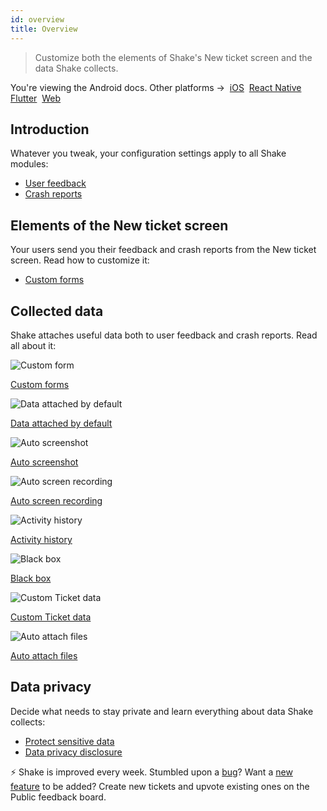 ```yaml
---
id: overview
title: Overview
---
```


>Customize both the elements of Shake's New ticket screen and the data Shake collects.

<p class="p2 mt-40">You're viewing the Android docs. Other platforms →&nbsp;
<a href="/docs/ios/configuration-and-data/overview/">iOS</a>&nbsp;
<a href="/docs/react/configuration-and-data/overview/">React Native</a>&nbsp;
<a href="/docs/flutter/configuration-and-data/overview/">Flutter</a>&nbsp;
<a href="/docs/web/configuration-and-data/overview/">Web</a>&nbsp;
</p>

## Introduction

Whatever you tweak, your configuration settings apply to all Shake modules:
* [User feedback](/docs/android/user-feedback/overview)
* [Crash reports](/docs/android/crash-reports/overview)

## Elements of the New ticket screen

Your users send you their feedback and crash reports from the New ticket screen. Read how to customize it:
* [Custom forms](/docs/android/configuration-and-data/custom-forms)

## Collected data

Shake attaches useful data both to user feedback and crash reports. Read all about it:

<div class="featuresList">
    <div>
        <img src="/docs/img/description@2x.png" alt="Custom form"/>
        <p><a href="/docs/android/configuration-and-data/custom-forms">Custom forms</a></p>
    </div>
	<div>
        <img src="/docs/img/essential-data@2x.png" alt="Data attached by default"/>
        <p><a href="/docs/android/configuration-and-data/data-attached-by-default/">Data attached by default</a></p>
    </div>
	<div>
        <img src="/docs/img/auto-screenshot@2x.png" alt="Auto screenshot"/>
        <p><a href="/docs/android/configuration-and-data/auto-screenshot/">Auto screenshot</a></p>
    </div>
    <div>
        <img src="/docs/img/screen-recording@2x.png" alt="Auto screen recording"/>
        <p><a href="/docs/android/configuration-and-data/auto-screen-recording/">Auto screen recording</a></p>
    </div>
    <div>
        <img src="/docs/img/steps-to-reproduce@2x.png" alt="Activity history"/>
        <p><a href="/docs/android/configuration-and-data/activity-history/">Activity history</a></p>
    </div>
    <div>
        <img src="/docs/img/black-box@2x.png" alt="Black box"/>
        <p><a href="/docs/android/configuration-and-data/black-box/">Black box</a></p>
    </div>
	<div>
        <img src="/docs/img/feature-custom-ticket-data@2x.png" alt="Custom Ticket data"/>
        <p><a href="/docs/android/configuration-and-data/ticket-metadata/">Custom Ticket data</a></p>
    </div>
	<div>
        <img src="/docs/img/feature-auto-attach-files@2x.png" alt="Auto attach files"/>
        <p><a href="/docs/android/configuration-and-data/auto-attach-files/">Auto attach files</a></p>
    </div>
</div>

## Data privacy

Decide what needs to stay private and learn everything about data Shake collects:
* [Protect sensitive data](android/configuration-and-data/manage-sensitive-data.md)
* [Data privacy disclosure](android/configuration-and-data/data-privacy-disclosure.md)

<p class="p2 mt-80 mb-10">⚡️ Shake is improved every week.
Stumbled upon a <a href="https://feedback.shakebugs.com/bugs">bug</a>?
Want a <a href="https://feedback.shakebugs.com/feature-requests">new feature</a> to be added?
Create new tickets and upvote existing ones on the Public feedback board.</p>
<p></p>
